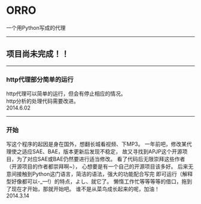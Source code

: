 ORRO
====

一个用Python写成的代理

--------------------
项目尚未完成！！
--------------------


----
### http代理部分简单的运行
http代理可以简单的运行，但会有停止相应的情况。  
http分析的处理代码需要改进。  
2014.6.02  

----
### 开始
写这个程序的起因是身在国外，想翻长城看视频、下MP3。
一年前吧，修改某代理使之适应SAE、BAE，版本更新后发现不稳定，
故又寻找到APJP这个开源项目，为了对应SAE或BAE仍然要进行适当修改。
看了代码后无限崇拜这些作者（开源项目的作者都崇拜啊~），
心想要是有一个自己的开源项目该多好。
后来无意间接触到Python这门语言，简洁的语法，强大的功能配合写完
即可运行（解释型好像都可以-_—!）的特点，よし、就它了。
懒惰工作忙等等等等的借口，拖到了现在才开始，那就开始吧。
谁不是从菜鸟成长起来的呢，加油！  
2014.3.14  
